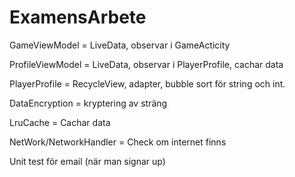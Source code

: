 # ExamensArbete

GameViewModel = LiveData, observar i GameActicity

ProfileViewModel = LiveData, observar i PlayerProfile, cachar data

PlayerProfile = RecycleView, adapter, bubble sort för string och int.

DataEncryption = kryptering av sträng

LruCache = Cachar data

NetWork/NetworkHandler = Check om internet finns

Unit test för email (när man signar up)

